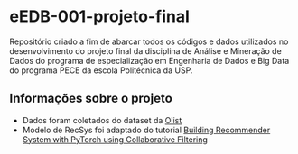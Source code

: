 # eEDB-001-projeto-final
Repositório criado a fim de abarcar todos os códigos e dados utilizados no desenvolvimento do projeto final da disciplina de Análise e Mineração de Dados do programa de especialização em Engenharia de Dados e Big Data do programa PECE da escola Politécnica da USP.

## Informações sobre o projeto
- Dados foram coletados do dataset da [Olist](https://www.kaggle.com/datasets/olistbr/brazilian-ecommerce)
- Modelo de RecSys foi adaptado do tutorial [Building Recommender System with PyTorch using Collaborative Filtering](https://www.youtube.com/watch?v=Wj-nkk7dFS8&ab_channel=AIAlchemy)
